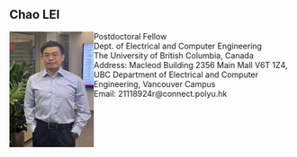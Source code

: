 
## Chao LEI
<img src="https://github.com/honolulufishing/Homepage/blob/main/2.png" align="left" width="150">  
Postdoctoral Fellow
<br>Dept. of Electrical and Computer Engineering 
<br>The University of British Columbia, Canada
<br>Address: Macleod Building 2356 Main Mall V6T 1Z4, UBC Department of Electrical and Computer Engineering, Vancouver Campus
<br>Email: 21118924r@connect.polyu.hk<br/>


<br><br/>




